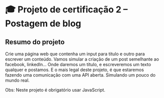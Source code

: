 # 🎓 Projeto de certificação 2 – Postagem de blog

## Resumo do projeto

Crie uma página web que contenha um input para titulo e outro para escrever um conteúdo. Vamos simular a criação de um post semelhante ao facebook, linkedIn... Onde daremos um título, e escreveremos um texto qualquer e postamos. E o mais legal deste projeto, é que estaremos fazendo uma comunicação com uma API aberta. Simulando um pouco do mundo real.

Obs: Neste projeto é obrigatório usar JavaScript.
